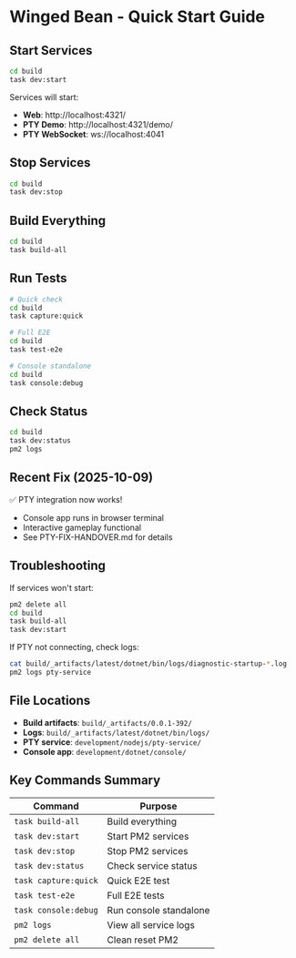 # Winged Bean - Quick Start Guide

## Start Services
```bash
cd build
task dev:start
```

Services will start:
- **Web**: http://localhost:4321/
- **PTY Demo**: http://localhost:4321/demo/
- **PTY WebSocket**: ws://localhost:4041

## Stop Services
```bash
cd build
task dev:stop
```

## Build Everything
```bash
cd build
task build-all
```

## Run Tests
```bash
# Quick check
cd build
task capture:quick

# Full E2E
cd build
task test-e2e

# Console standalone
cd build
task console:debug
```

## Check Status
```bash
cd build
task dev:status
pm2 logs
```

## Recent Fix (2025-10-09)
✅ PTY integration now works!
- Console app runs in browser terminal
- Interactive gameplay functional
- See PTY-FIX-HANDOVER.md for details

## Troubleshooting
If services won't start:
```bash
pm2 delete all
cd build
task build-all
task dev:start
```

If PTY not connecting, check logs:
```bash
cat build/_artifacts/latest/dotnet/bin/logs/diagnostic-startup-*.log
pm2 logs pty-service
```

## File Locations
- **Build artifacts**: `build/_artifacts/0.0.1-392/`
- **Logs**: `build/_artifacts/latest/dotnet/bin/logs/`
- **PTY service**: `development/nodejs/pty-service/`
- **Console app**: `development/dotnet/console/`

## Key Commands Summary
| Command | Purpose |
|---------|---------|
| `task build-all` | Build everything |
| `task dev:start` | Start PM2 services |
| `task dev:stop` | Stop PM2 services |
| `task dev:status` | Check service status |
| `task capture:quick` | Quick E2E test |
| `task test-e2e` | Full E2E tests |
| `task console:debug` | Run console standalone |
| `pm2 logs` | View all service logs |
| `pm2 delete all` | Clean reset PM2 |
